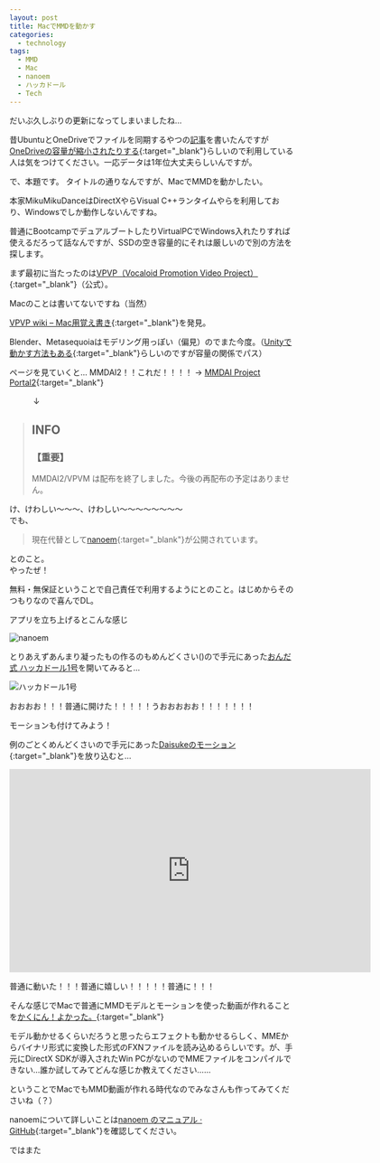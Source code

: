 ```yaml
---
layout: post
title: MacでMMDを動かす
categories:
  - technology
tags:
  - MMD
  - Mac
  - nanoem
  - ハッカドール
  - Tech
---
```


だいぶ久しぶりの更新になってしまいましたね…

昔UbuntuとOneDriveでファイルを同期するやつの[記事](../OneDrive-Ubuntu/)を書いたんですが[OneDriveの容量が縮小されたりする](http://pc.watch.impress.co.jp/docs/news/20151104_728819.html){:target="_blank"}らしいので利用している人は気をつけてください。一応データは1年位大丈夫らしいんですが。

で、本題です。
タイトルの通りなんですが、MacでMMDを動かしたい。

本家MikuMikuDanceはDirectXやらVisual C++ランタイムやらを利用しており、Windowsでしか動作しないんですね。

普通にBootcampでデュアルブートしたりVirtualPCでWindows入れたりすれば使えるだろって話なんですが、SSDの空き容量的にそれは厳しいので別の方法を探します。

まず最初に当たったのは[VPVP（Vocaloid Promotion Video Project）](http://www.geocities.jp/higuchuu4/){:target="_blank"}（公式）。

Macのことは書いてないですね（当然）

[VPVP wiki – Mac用覚え書き](http://www6.atwiki.jp/vpvpwiki/pages/450.html){:target="_blank"}を発見。

Blender、Metasequoiaはモデリング用っぽい（偏見）のでまた今度。（[Unityで動かす方法もある](http://mmd-for-unity-proj.github.io/mmd-for-unity/){:target="_blank"}らしいのですが容量の関係でパス）

ページを見ていくと… MMDAI2！！これだ！！！！ → [MMDAI Project Portal2](http://hkrn.github.io/MMDAI/){:target="_blank"}

　　　↓

> ## INFO
>
>### 【重要】
> MMDAI2/VPVM は配布を終了しました。今後の再配布の予定はありません。

け、けわしい〜〜〜、けわしい〜〜〜〜〜〜〜〜  
でも、

> 現在代替として[nanoem](http://blog.hikarin.jp/2015/06/nanoem-for-osx.html){:target="_blank"}が公開されています。

とのこと。  
やったぜ！

無料・無保証ということで自己責任で利用するようにとのこと。はじめからそのつもりなので喜んでDL。

アプリを立ち上げるとこんな感じ

![nanoem](http://theoria24.github.io/images/nanoem.png)

とりあえずあんまり凝ったもの作るのもめんどくさい()ので手元にあった[おんだ式 ハッカドール1号](http://3d.nicovideo.jp/works/td23472)を開いてみると…

![ハッカドール1号](http://theoria24.github.io/images/nanoem_hacka1.png)

おおおお！！！普通に開けた！！！！！うおおおおお！！！！！！！

モーションも付けてみよう！

例のごとくめんどくさいので手元にあった[Daisukeのモーション](http://www.nicovideo.jp/watch/sm14987400){:target="_blank"}を放り込むと…

<iframe width="640" height="360" src="https://www.youtube.com/embed/rr819tfoToY" frameborder="0" allowfullscreen></iframe>

普通に動いた！！！普通に嬉しい！！！！！普通に！！！

そんな感じでMacで普通にMMDモデルとモーションを使った動画が作れることを[かくにん！よかった。](http://www.excite.co.jp/News/reviewbook/20140509/E1399598138826.html){:target="_blank"}

モデル動かせるくらいだろうと思ったらエフェクトも動かせるらしく、MMEからバイナリ形式に変換した形式のFXNファイルを読み込めるらしいです。が、手元にDirectX SDKが導入されたWin PCがないのでMMEファイルをコンパイルできない…誰か試してみてどんな感じか教えてください……

ということでMacでもMMD動画が作れる時代なのでみなさんも作ってみてくださいね（？）

nanoemについて詳しいことは[nanoem のマニュアル · GitHub](https://gist.github.com/hkrn/d7c7b56911d3e1d60643){:target="_blank"}を確認してください。

ではまた